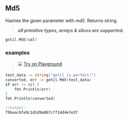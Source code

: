 ## Md5

Hashes the given parameter with md5. Returns string.

> ***all primitive types, arrays & slices are supported.***

```go
gotil.Md5(val)
```

### examples

>💻 [Try on Playground](https://go.dev/play/p/jpk-1HKLyw9)

```go
test_data := string("gotil is perfect!")
converted, err := gotil.Md5(test_data)
if err != nil {
    fmt.Println(err)
}
fmt.Println(converted)
```

```go
//output:
f9beacbfe9c1d1d9a067c7f14d4e7e37
```